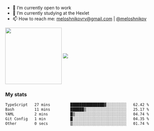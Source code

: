 <!-- ## Hi there, I'm Roman Meloshnikov 👋 -->

<!-- !
[image](https://www.codewars.com/users/meloshnikov/badges/small?theme=light)<br> -->

<!--
Here are some ideas to get you started:

- 🧰 I’m currently open to work
- 👯 I’m looking to collaborate on ...
- 🤔 I’m looking for help with ...
- 💬 Ask me about ...
- 📫 How to reach me: meloshnikov
- 😄 Pronouns: ...
- ⚡ Fun fact: ...
-->

- 🧰 I’m currently open to work
- 🌱 I’m currently studying at the Hexlet
- 📫 How to reach me: meloshnikovrv@gmail.com | [@meloshnikov](https://telegram.me/meloshnikov)

<span>
<a>
<img align="center" height="180em" src="https://github-readme-stats.vercel.app/api?username=meloshnikov&show_icons=true&hide_border=true&&count_private=true&include_all_commits=true" />
</a>
<a>
<img align="center" src="https://github-readme-stats.vercel.app/api/top-langs/?username=meloshnikov&layout=compact&hide_border=true" />
</a>
</span>


### My stats
<!--START_SECTION:waka-->

```txt
TypeScript   27 mins         ███████████████▓░░░░░░░░░   62.42 %
Bash         11 mins         ██████▒░░░░░░░░░░░░░░░░░░   25.17 %
YAML         2 mins          █▒░░░░░░░░░░░░░░░░░░░░░░░   04.74 %
Git Config   1 min           █░░░░░░░░░░░░░░░░░░░░░░░░   04.35 %
Other        0 secs          ▒░░░░░░░░░░░░░░░░░░░░░░░░   01.74 %
```

<!--END_SECTION:waka-->

